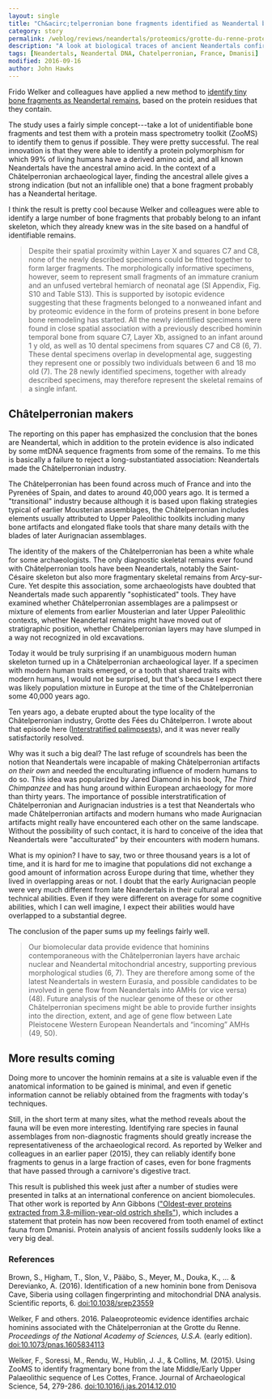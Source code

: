 ```yaml
---
layout: single
title: "Ch&acirc;telperronian bone fragments identified as Neandertal based on protein residues"
category: story
permalink: /weblog/reviews/neandertals/proteomics/grotte-du-renne-protein-welker-2016.html
description: "A look at biological traces of ancient Neandertals confirms an association."
tags: [Neandertals, Neandertal DNA, Chatelperronian, France, Dmanisi]
modified: 2016-09-16
author: John Hawks
---
```



Frido Welker and colleagues have applied a new method to <a href="http://dx.doi.org/10.1073/pnas.1605834113">identify tiny bone fragments as Neandertal remains</a>, based on the protein residues that they contain.

The study uses a fairly simple concept---take a lot of unidentifiable bone fragments and test them with a protein mass spectrometry toolkit (ZooMS) to identify them to genus if possible. They were pretty successful. The real innovation is that they were able to identify a protein polymorphism for which 99% of living humans have a derived amino acid, and all known Neandertals have the ancestral amino acid. In the context of a Ch&acirc;telperronian archaeological layer, finding the ancestral allele gives a strong indication (but not an infallible one) that a bone fragment probably has a Neandertal heritage.

I think the result is pretty cool because Welker and colleagues were able to identify a large number of bone fragments that probably belong to an infant skeleton, which they already knew was in the site based on a handful of identifiable remains.

<blockquote>Despite their spatial proximity within Layer X and squares C7 and C8, none of the newly described specimens could be fitted together to form larger fragments. The morphologically informative specimens, however, seem to represent small fragments of an immature cranium and an unfused vertebral hemiarch of neonatal age (SI Appendix, Fig. S10 and Table S13). This is supported by isotopic evidence suggesting that these fragments belonged to a nonweaned infant and by proteomic evidence in the form of proteins present in bone before bone remodeling has started. All the newly identified specimens were found in close spatial association with a previously described hominin temporal bone from square C7, Layer Xb, assigned to an infant around 1 y old, as well as 10 dental specimens from squares C7 and C8 (6, 7). These dental specimens overlap in developmental age, suggesting they represent one or possibly two individuals between 6 and 18 mo old (7). The 28 newly identified specimens, together with already described specimens, may therefore represent the skeletal remains of a single infant.</blockquote>



## Ch&acirc;telperronian makers

The reporting on this paper has emphasized the conclusion that the bones are Neandertal, which in addition to the protein evidence is also indicated by some mtDNA sequence fragments from some of the remains. To me this is basically a failure to reject a long-substantiated association: Neandertals made the Ch&acirc;telperronian industry.

The Ch&acirc;telperronian has been found across much of France and into the Pyren&eacute;es of Spain, and dates to around 40,000 years ago. It is termed a "transitional" industry because although it is based upon flaking strategies typical of earlier Mousterian assemblages, the Ch&acirc;telperronian includes elements usually attributed to Upper Paleolithic toolkits including many bone artifacts and elongated flake tools that share many details with the blades of later Aurignacian assemblages.

The identity of the makers of the Ch&acirc;telperronian has been a white whale for some archaeologists. The only diagnostic skeletal remains ever found with Ch&acirc;telperronian tools have been Neandertals, notably the Saint-C&eacute;saire skeleton but also more fragmentary skeletal remains from Arcy-sur-Cure. Yet despite this association, some archaeologists have doubted that Neandertals made such apparently "sophisticated" tools. They have examined whether Ch&acirc;telperronian assemblages are a palimpsest or mixture of elements from earlier Mousterian and later Upper Paleolithic contexts, whether Neandertal remains might have moved out of stratigraphic position, whether Ch&acirc;telperronian layers may have slumped in a way not recognized in old excavations.

Today it would be truly surprising if an unambiguous modern human skeleton turned up in a Ch&acirc;telperronian archaeological layer. If a specimen with modern human traits emerged, or a tooth that shared traits with modern humans, I would not be surprised, but that's because I expect there was likely population mixture in Europe at the time of the Ch&acirc;telperronian some 40,000 years ago.

Ten years ago, a debate erupted about the type locality of the Ch&acirc;telperronian industry, Grotte des F&eacute;es du Ch&acirc;telperron. I wrote about that episode here (<a href="http://johnhawks.net/weblog/reviews/archaeology/upper/zilhao_chatelperron_type_interstratification_2006.html">Interstratified palimpsests</a>), and it was never really satisfactorily resolved.

Why was it such a big deal? The last refuge of scoundrels has been the notion that Neandertals were incapable of making Ch&acirc;telperronian artifacts <em>on their own</em> and needed the enculturating influence of modern humans to do so. This idea was popularized by Jared Diamond in his book, <em>The Third Chimpanzee</em> and has hung around within European archaeology for more than thirty years. The importance of possible interstratification of Ch&acirc;telperronian and Aurignacian industries is a test that Neandertals who made Ch&acirc;telperronian artifacts and modern humans who made Aurignacian artifacts might really have encountered each other on the same landscape. Without the possibility of such contact, it is hard to conceive of the idea that Neandertals were "acculturated" by their encounters with modern humans.

What is my opinion? I have to say, two or three thousand years is a lot of time, and it is hard for me to imagine that populations did not exchange a good amount of information across Europe during that time, whether they lived in overlapping areas or not. I doubt that the early Aurignacian people were very much different from late Neandertals in their cultural and technical abilities. Even if they were different on average for some cognitive abilities, which I can well imagine, I expect their abilities would have overlapped to a substantial degree.

The conclusion of the paper sums up my feelings fairly well.

<blockquote>Our biomolecular data provide evidence that hominins contemporaneous with the Ch&acirc;telperronian layers have archaic nuclear and Neandertal mitochondrial ancestry, supporting previous morphological studies (6, 7). They are therefore among some of the latest Neandertals in western Eurasia, and possible candidates to be involved in gene flow from Neandertals into AMHs (or vice versa) (48). Future analysis of the nuclear genome of these or other Ch&acirc;telperronian specimens might be able to provide further insights into the direction, extent, and age of gene flow between Late Pleistocene Western European Neandertals and “incoming” AMHs (49, 50).</blockquote>

## More results coming


Doing more to uncover the hominin remains at a site is valuable even if the anatomical information to be gained is minimal, and even if genetic information cannot be reliably obtained from the fragments with today's techniques.

Still, in the short term at many sites, what the method reveals about the fauna will be even more interesting. Identifying rare species in faunal assemblages from non-diagnostic fragments should greatly increase the representativeness of the archaeological record. As reported by Welker and colleagues in an earlier paper (2015), they can reliably identify bone fragments to genus in a large fraction of cases, even for bone fragments that have passed through a carnivore's digestive tract.

This result is published this week just after a number of studies were presented in talks at an international conference on ancient biomolecules. That other work is reported by Ann Gibbons (<a href="http://www.sciencemag.org/news/2016/09/oldest-ever-proteins-extracted-38-million-year-old-ostrich-shells">"Oldest-ever proteins extracted from 3.8-million-year-old ostrich shells"</a>), which includes a statement that protein has now been recovered from tooth enamel of extinct fauna from Dmanisi. Protein analysis of ancient fossils suddenly looks like a very big deal.





### References

<p class="cite">Brown, S., Higham, T., Slon, V., Pääbo, S., Meyer, M., Douka, K., ... & Derevianko, A. (2016). Identification of a new hominin bone from Denisova Cave, Siberia using collagen fingerprinting and mitochondrial DNA analysis. Scientific reports, 6. <a href="http://dx.doi.org/10.1038/srep23559">doi:10.1038/srep23559</a></p>

<p class="cite">Welker, F and others. 2016. Palaeoproteomic evidence identifies archaic hominins associated with the Ch&acirc;telperronian at the Grotte du Renne. <em>Proceedings of the National Academy of Sciences, U.S.A.</em> (early edition). <a href="http://dx.doi.org/10.1073/pnas.1605834113">doi:10.1073/pnas.1605834113</a></p>


<p class="cite">Welker, F., Soressi, M., Rendu, W., Hublin, J. J., & Collins, M. (2015). Using ZooMS to identify fragmentary bone from the late Middle/Early Upper Palaeolithic sequence of Les Cottes, France. Journal of Archaeological Science, 54, 279-286. <a href="http://dx.doi.org/10.1016/j.jas.2014.12.010">doi:10.1016/j.jas.2014.12.010</a></p>
